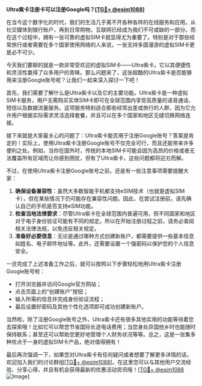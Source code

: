 **Ultra紫卡注册卡可以注册Google吗？[[TG💪+ @esim1088](https://t.me/s/esim1088)]**

在当今这个数字化的时代，我们的生活几乎离不开各种各样的在线服务和应用。从社交媒体到银行账户，再到日常购物，互联网已经成为我们不可或缺的一部分。而在这个过程中，拥有一张可靠的虚拟SIM卡就显得尤为重要了。特别是对于那些经常旅行或者需要在多个国家使用网络的人来说，一张支持多国漫游的虚拟SIM卡更是必不可少。

今天我们要聊的就是一款非常受欢迎的虚拟SIM卡——Ultra紫卡。它以其便捷性和灵活性赢得了众多用户的青睐。那么问题来了，这张超酷的Ultra紫卡是否能够用来注册Google账号呢？让我们一起来深入探讨一下吧！

首先，我们需要了解什么是Ultra紫卡以及它的主要功能。Ultra紫卡是一种虚拟SIM卡服务，用户无需购买实体SIM卡即可在全球范围内享受高质量的语音通话、短信以及数据流量服务。这项服务特别适合那些经常出差或旅行的人群，因为它允许用户根据实际需求灵活选择套餐，并且可以在多个国家和地区无缝切换网络连接。

接下来就是大家最关心的问题了：Ultra紫卡能否用于注册Google账号？答案是肯定的！实际上，使用Ultra紫卡注册Google账号不仅完全可行，而且还能带来许多便利之处。例如，当你在国外时，传统的本地SIM卡可能会因为高昂的价格或者无法覆盖所有区域而让你感到困扰，但有了Ultra紫卡，这些问题都将迎刃而解。

不过，在使用Ultra紫卡注册Google账号之前，还是有一些注意事项需要提醒大家：

1. **确保设备兼容性**：虽然大多数智能手机都支持eSIM技术（也就是虚拟SIM卡），但在某些情况下仍可能存在兼容性问题。因此，在尝试注册前，请先确认自己的手机是否支持eSIM功能。
2. **检查当地法律要求**：尽管Ultra紫卡在全球范围内普遍可用，但不同国家和地区对于电子身份验证可能有不同的规定。所以在开始注册过程之前，请务必查阅相关法律法规，以免违反相关规定。
3. **准备好必要信息**：无论是通过哪种方式创建新账户，都需要提供一些基本信息如姓名、电子邮件地址等。此外，还需要设置一个强密码以保护您的个人信息安全。

一旦完成了上述准备工作之后，就可以按照以下步骤轻松地用Ultra紫卡注册Google账号啦：
- 打开浏览器并访问Google官方网站；
- 点击页面上的“创建账户”按钮；
- 输入所需的信息并完成身份验证流程；
- 最后设置好密码及其他个性化选项即可成功创建新账户。

当然啦，除了注册Google账号之外，Ultra紫卡还有很多其他实用的功能等待着您去探索哦！比如它可以帮您节省国际长途电话费用；当您身处异国他乡时也能随时保持联系；甚至还可以帮助您更好地管理个人财务状况等等。总之，这是一张集多种优点于一身的虚拟SIM卡产品，绝对值得拥有！

最后再次强调一下，如果您对Ultra紫卡有任何疑问或者想要了解更多详情的话，欢迎加入我们的讨论群组[[TG💪+ @esim1088](https://t.me/s/esim1088)]。在这里您可以与其他用户交流经验、分享心得，并且有机会获得最新的优惠活动资讯哦！[[TG💪+ @esim1088](https://t.me/s/esim1088) ![Image](https://i.postimg.cc/4NQfJmqS/Snipaste-2025-05-13-00-14-12.png)]